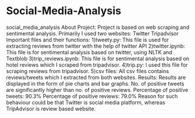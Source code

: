 # Social-Media-Analysis
social_media_analysis About Project: Project is based on web scraping and sentimental analysis. Primarily I used two websites:  Twitter Tripadvisor Important files and their functions: 1)tweety.py: This file is used for extracting reviews from twitter with the help of twitter API 2)twitter.ipynb: This file is for sentimental analysis based on twitter, using NLTK and Textblob 3)trip_reviews.ipynb: This file is for sentimental analysis based on hotel reviews which I scraped from tripadvisor. 4)trip.py: I used this file for scraping reviews from tripadvisor. 5)csv files: All csv files contains reviews/tweets which I extracted from both websites.  Results: Results are displayed in the form of pie charts and bar graphs. No. of positive tweets are significantly higher than no. of positive reviews.  Percentage of positive tweets: 90.3% Percentage of positive reviews: 79.0% Reason for such behaviour could be that Twitter is social media platform, whereas TripAdvisor is review based website.
